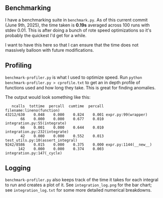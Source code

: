 ## Benchmarking

I have a benchmarking suite in `benchmark.py`. As of this current commit (June 9th, 2025), the time taken is **0.19s** averaged across 100 runs with stdev 0.01. This is after doing a bunch of rote speed optimizations so it's probably the quickest I'd get for a while.

I want to have this here so that I can ensure that the time does not massively balloon with future modifications.

## Profiling

`benchmark-profiler.py` is what I used to optimize speed. Run `python benchmark-profiler.py > cprofile.txt` to get an in depth profile of functions used and how long they take. This is great for finding anomalies.

The output would look something like this:

```
   ncalls  tottime  percall  cumtime  percall filename:lineno(function)
43212/630    0.048    0.000    0.824    0.001 expr.py:99(wrapper)
       66    0.000    0.000    0.677    0.010 integration.py:55(integrate)
       66    0.001    0.000    0.644    0.010 integration.py:232(integrate)
       42    0.000    0.000    0.552    0.013 test_utils.py:10(assert_integral)
9242/8586    0.015    0.000    0.375    0.000 expr.py:1144(__new__)
      142    0.000    0.000    0.374    0.003 integration.py:147(_cycle)

```

## Logging

`benchmark-profiler.py` also keeps track of the time it takes for each integral to run and creates a plot of it. See `integration_log.png` for the bar chart; see `integration_log.txt` for some more detailed numerical breakdowns.
